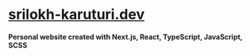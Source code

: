 
# [srilokh-karuturi.dev](https://www.srilokh-karuturi.dev)
#### Personal website created with Next.js, React, TypeScript, JavaScript, SCSS
